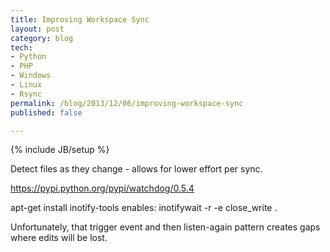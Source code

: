 ```yaml
---
title: Improving Workspace Sync
layout: post
category: blog
tech:
- Python
- PHP
- Windows
- Linux
- Rsync
permalink: /blog/2013/12/06/improving-workspace-sync
published: false

---
```

{% include JB/setup %}
<div id="node-301" class="node node-blog node-promoted node-unpublished">
  <div class="content clearfix">
    <div class="field field-name-body field-type-text-with-summary field-label-hidden"><div class="field-items"><div class="field-item even"><p>Detect files as they change - allows for lower effort per sync.</p>
<p><a href="https://pypi.python.org/pypi/watchdog/0.5.4">https://pypi.python.org/pypi/watchdog/0.5.4</a></p>
<p>apt-get install inotify-tools enables: inotifywait -r -e close_write .</p>
<p>Unfortunately, that trigger event and then listen-again pattern creates gaps where edits will be lost.</p>
</div></div></div>  </div>
</div>

